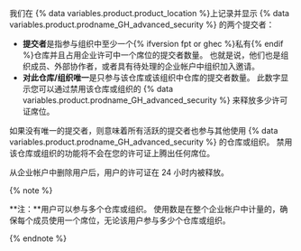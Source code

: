 我们在 {% data variables.product.product_location %}上记录并显示 {% data variables.product.prodname_GH_advanced_security %} 的两个提交者：

- **提交者**是指参与组织中至少一个{% ifversion fpt or ghec %}私有{% endif %}仓库并且占用企业许可中一个席位的提交者数量。 也就是说，他们也是组织成员、外部协作者，或者具有待处理的企业帐户中组织加入邀请。
- **对此仓库/组织唯一**是只参与该仓库或该组织中仓库的提交者数量。 此数字显示您可以通过禁用该仓库或组织的 {% data variables.product.prodname_GH_advanced_security %} 来释放多少许可证席位。

如果没有唯一的提交者，则意味着所有活跃的提交者也参与其他使用 {% data variables.product.prodname_GH_advanced_security %} 的仓库或组织。 禁用该仓库或组织的功能将不会在您的许可证上腾出任何席位。

从企业帐户中删除用户后，用户的许可证在 24 小时内被释放。

{% note %}

**注：**用户可以参与多个仓库或组织。 使用数是在整个企业帐户中计量的，确保每个成员使用一个席位，无论该用户参与多少个仓库或组织。

{% endnote %}
